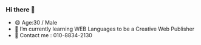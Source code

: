 ### Hi there 👋

- 😄 Age:30 / Male
- 🌱 I’m currently learning WEB Languages to be a Creative Web Publisher
- 💬 Contact me : 010-8834-2130

<!--
**SHINhyeonghwa/shinhyeonghwa** is a ✨ _special_ ✨ repository because its `README.md` (this file) appears on your GitHub profile.

Here are some ideas to get you started:

- 🔭 I’m currently working on ...
- 🌱 I’m currently learning ...
- 👯 I’m looking to collaborate on ...
- 🤔 I’m looking for help with ...
- 💬 Ask me about ...
- 📫 How to reach me: ...
- 😄 Pronouns: ...
- ⚡ Fun fact: ...
-->
